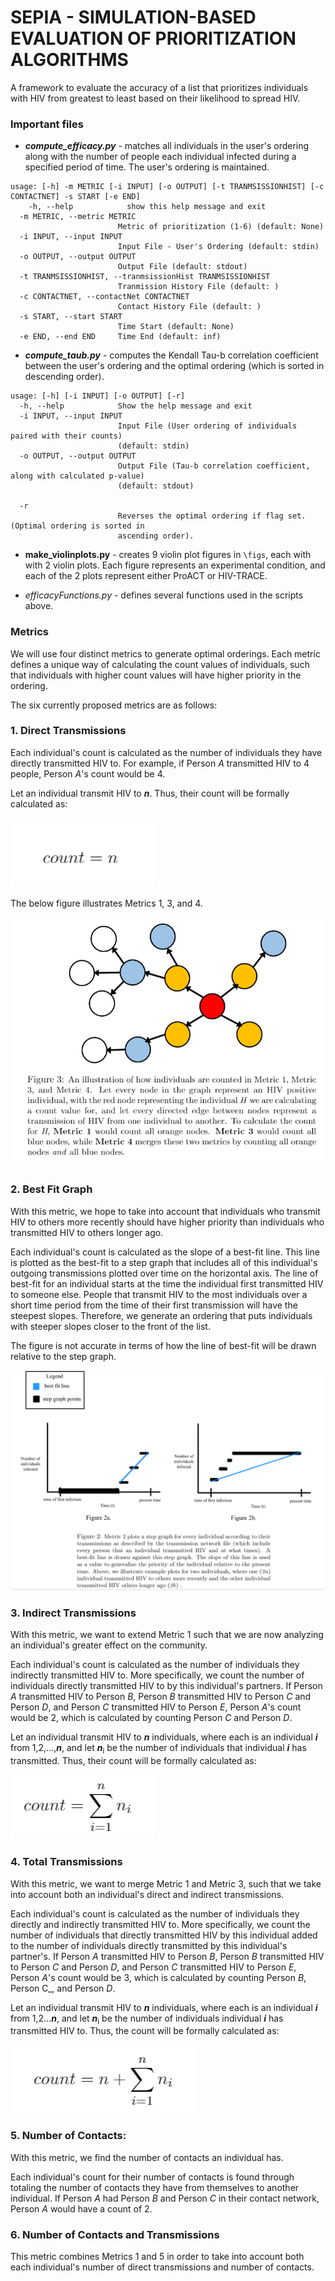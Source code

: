 # SEPIA - SIMULATION-BASED EVALUATION OF PRIORITIZATION ALGORITHMS

A framework to evaluate the accuracy of a list that prioritizes individuals with HIV from greatest to least based on their likelihood to spread HIV.

### Important files

- ___compute_efficacy.py___ - matches all individuals in the user's ordering along with the number of people each individual infected during a specified period of time. The user's ordering is maintained.

```
usage: [-h] -m METRIC [-i INPUT] [-o OUTPUT] [-t TRANMSISSIONHIST] [-c CONTACTNET] -s START [-e END]
    -h, --help            show this help message and exit
  -m METRIC, --metric METRIC
                        Metric of prioritization (1-6) (default: None)
  -i INPUT, --input INPUT
                        Input File - User's Ordering (default: stdin)
  -o OUTPUT, --output OUTPUT
                        Output File (default: stdout)
  -t TRANMSISSIONHIST, --tranmsissionHist TRANMSISSIONHIST
                        Tranmission History File (default: )
  -c CONTACTNET, --contactNet CONTACTNET
                        Contact History File (default: )
  -s START, --start START
                        Time Start (default: None)
  -e END, --end END     Time End (default: inf)

```

- ___compute_taub.py___ - computes the Kendall Tau-b correlation coefficient between the user's ordering and the optimal ordering (which is sorted in descending order).

```
usage: [-h] [-i INPUT] [-o OUTPUT] [-r]
  -h, --help            Show the help message and exit
  -i INPUT, --input INPUT
                        Input File (User ordering of individuals paired with their counts) 
                        (default: stdin)
  -o OUTPUT, --output OUTPUT
                        Output File (Tau-b correlation coefficient, along with calculated p-value)
                        (default: stdout)

  -r 
                        Reverses the optimal ordering if flag set. (Optimal ordering is sorted in 
                        ascending order).
```

- __make_violinplots.py__ - creates 9 violin plot figures in ```\figs```, each with with 2 violin plots. Each figure represents an experimental condition, and each of the 2 plots represent either ProACT or HIV-TRACE.

- _efficacyFunctions.py_ - defines several functions used in the scripts above.


### **Metrics**

We will use four distinct metrics to generate optimal orderings. Each metric defines a unique way of calculating the count values of individuals, such that individuals with higher count values will have higher priority in the ordering.

The six currently proposed metrics are as follows:

### **1. Direct Transmissions**
Each individual's count is calculated as the number of individuals they have directly transmitted HIV to. For example, if Person _A_ transmitted HIV to 4 people, Person _A_'s count would be 4.

Let an individual transmit HIV to **_n_**. Thus, their count will be formally calculated as:

![](https://github.com/ERSP-HIV-Phylogenetics-and-Transmission/SEPIA/blob/master/assets/images/metric1_formula.PNG)

The below figure illustrates Metrics 1, 3, and 4.

![](https://github.com/ERSP-HIV-Phylogenetics-and-Transmission/SEPIA/blob/master/assets/images/metric134_figure.PNG)

### **2. Best Fit Graph**
With this metric, we hope to take into account that individuals who transmit HIV to others more recently should have higher priority than individuals who transmitted HIV to others longer ago. 

Each individual's count is calculated as the slope of a best-fit line. This line is plotted as the best-fit to a step graph that includes all of this individual's outgoing transmissions plotted over time on the horizontal axis. The line of best-fit for an individual starts at the time the individual first transmitted HIV to someone else. People that transmit HIV to the most individuals over a short time period from the time of their first transmission will have the steepest slopes. Therefore, we generate an ordering that puts individuals with steeper slopes closer to the front of the list. 

The figure is not accurate in terms of how the line of best-fit will be drawn relative to the step graph.

![](https://github.com/ERSP-HIV-Phylogenetics-and-Transmission/SEPIA/blob/master/assets/images/metric2_figure.PNG)

### **3. Indirect Transmissions**
With this metric, we want to extend Metric 1 such that we are now analyzing an individual's greater effect on the community. 

Each individual's count is calculated as the number of individuals they indirectly transmitted HIV to. More specifically, we count the number of individuals directly transmitted HIV to by this individual's partners. If Person _A_ transmitted HIV to Person _B_, Person _B_ transmitted HIV to Person _C_ and Person _D_, and Person _C_ transmitted HIV to Person _E_, Person _A_'s count would be 2, which is calculated by counting Person _C_ and Person _D_.

Let an individual transmit HIV to **_n_** individuals, where each is an individual **_i_** from  1,2,...,**_n_**, and let **_n_**<sub>i</sub> be the number of individuals that individual **_i_** has transmitted. Thus, their count will be formally calculated as: 

![](https://github.com/ERSP-HIV-Phylogenetics-and-Transmission/SEPIA/blob/master/assets/images/metric3_formula.PNG)

### **4. Total Transmissions** 
With this metric, we want to merge Metric 1 and Metric 3, such that we take into account both an individual's direct and indirect transmissions. 

Each individual's count is calculated as the number of individuals they directly and indirectly transmitted HIV to. More specifically, we count the number of individuals that directly transmitted HIV by this individual added to the number of individuals directly transmitted by this individual's partner's. If Person _A_ transmitted HIV to Person _B_, Person _B_ transmitted HIV to Person _C_ and Person _D_, and Person _C_ transmitted HIV to Person _E_, Person _A_'s count would be 3, which is calculated by counting Person _B_, Person C_, and Person _D_.

Let an individual transmit HIV to **_n_** individuals, where each is an individual **_i_** from 1,2...**_n_**, and let **_n_**<sub>i</sub> be the number of individuals individual **_i_** has transmitted HIV to. Thus, the count will be formally calculated as:

![](https://github.com/ERSP-HIV-Phylogenetics-and-Transmission/SEPIA/blob/master/assets/images/metric4_formula.PNG)

### **5. Number of Contacts**:
With this metric, we find the number of contacts an individual has.

Each individual's count for their number of contacts is found through totaling the number of contacts they have from themselves to another individual. If Person _A_ had Person _B_ and Person _C_ in their contact network, Person _A_ would have a count of 2. 

### **6. Number of Contacts and Transmissions**
This metric combines Metrics 1 and 5 in order to take into account both each individual's number of direct transmissions and number of contacts. 
